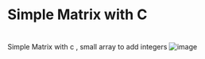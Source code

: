 # Simple Matrix with C
#
Simple Matrix with c , small array to add integers
![image](https://user-images.githubusercontent.com/74735976/196009781-6ad361e1-9832-486d-89d4-cd8edeeae4a3.png)

